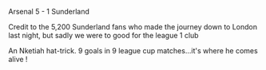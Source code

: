 Arsenal 5 - 1 Sunderland

Credit to the 5,200 Sunderland fans who made the journey down to London last night, but sadly we were to good for the league 1 club

An Nketiah hat-trick. 9 goals in 9 league cup matches...it's where he comes alive !
